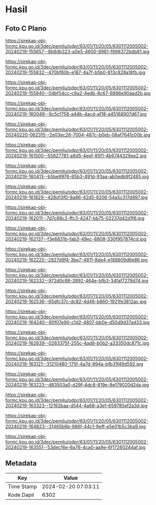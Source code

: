 # Hasil

## Foto C Plano

https://sirekap-obj-formc.kpu.go.id/3dec/pemilu/pdpr/63/01/11/20/05/6301112005002-20240219-155657--8b6db323-a0e5-4600-8961-f998372bdb81.jpg

https://sirekap-obj-formc.kpu.go.id/3dec/pemilu/pdpr/63/01/11/20/05/6301112005002-20240219-155832--470bf80b-e187-4a7f-b5b0-813c828a18fb.jpg

https://sirekap-obj-formc.kpu.go.id/3dec/pemilu/pdpr/63/01/11/20/05/6301112005002-20240219-155940--04bf54cc-c9a2-4edb-8c67-8896e90aad2b.jpg

https://sirekap-obj-formc.kpu.go.id/3dec/pemilu/pdpr/63/01/11/20/05/6301112005002-20240219-160049--9c5cf758-a44b-4acd-a118-a45168907d67.jpg

https://sirekap-obj-formc.kpu.go.id/3dec/pemilu/pdpr/63/01/11/20/05/6301112005002-20240220-062315--2e03ec26-7004-487c-b0eb-08af7641c00b.jpg

https://sirekap-obj-formc.kpu.go.id/3dec/pemilu/pdpr/63/01/11/20/05/6301112005002-20240219-161500--55827781-a8d5-4eef-85f1-4b6744329ee2.jpg

https://sirekap-obj-formc.kpu.go.id/3dec/pemilu/pdpr/63/01/11/20/05/6301112005002-20240219-160413--b5be9976-65b3-491d-93aa-ab0edb9f2485.jpg

https://sirekap-obj-formc.kpu.go.id/3dec/pemilu/pdpr/63/01/11/20/05/6301112005002-20240219-161829--428d13f0-8a86-42d5-9206-54a5c317d997.jpg

https://sirekap-obj-formc.kpu.go.id/3dec/pemilu/pdpr/63/01/11/20/05/6301112005002-20240219-162011--7d7c88c2-ffc3-4247-bb75-02237d42d1f6.jpg

https://sirekap-obj-formc.kpu.go.id/3dec/pemilu/pdpr/63/01/11/20/05/6301112005002-20240219-162137--f3e6831b-fab3-49ec-8808-330f957874cd.jpg

https://sirekap-obj-formc.kpu.go.id/3dec/pemilu/pdpr/63/01/11/20/05/6301112005002-20240219-162225--2827d9f4-3be7-4811-8de4-e188809d6e86.jpg

https://sirekap-obj-formc.kpu.go.id/3dec/pemilu/pdpr/63/01/11/20/05/6301112005002-20240219-162332--972d0c88-3992-464e-bfb3-34faf7279d74.jpg

https://sirekap-obj-formc.kpu.go.id/3dec/pemilu/pdpr/63/01/11/20/05/6301112005002-20240219-162536--65dfc37c-dc82-4d48-b860-1921fe3812ac.jpg

https://sirekap-obj-formc.kpu.go.id/3dec/pemilu/pdpr/63/01/11/20/05/6301112005002-20240219-164240--80f07e90-c1d2-4807-bb0e-d50d9d37ad33.jpg

https://sirekap-obj-formc.kpu.go.id/3dec/pemilu/pdpr/63/01/11/20/05/6301112005002-20240219-162839--0283375f-255c-4ad8-b0b2-a33350dc871c.jpg

https://sirekap-obj-formc.kpu.go.id/3dec/pemilu/pdpr/63/01/11/20/05/6301112005002-20240219-163121--31210480-175f-4a7d-994a-bfb31f49d592.jpg

https://sirekap-obj-formc.kpu.go.id/3dec/pemilu/pdpr/63/01/11/20/05/6301112005002-20240219-163223--d83503a0-d29f-4dc8-819e-8e179020d2da.jpg

https://sirekap-obj-formc.kpu.go.id/3dec/pemilu/pdpr/63/01/11/20/05/6301112005002-20240219-163323--12192baa-d544-4a68-a3e1-659785ef2a3d.jpg

https://sirekap-obj-formc.kpu.go.id/3dec/pemilu/pdpr/63/01/11/20/05/6301112005002-20240219-164823--31465b6b-986f-44c1-9eff-e5e01b5c3ba9.jpg

https://sirekap-obj-formc.kpu.go.id/3dec/pemilu/pdpr/63/01/11/20/05/6301112005002-20240219-163551--53dec16e-6a76-4ca0-aa9e-6f17260244af.jpg


## Metadata

| Key        | Value               |
| ---------- | ------------------- |
| Time Stamp | 2024-02-20 07:03:11 |
| Kode Dapil | 6302                |




